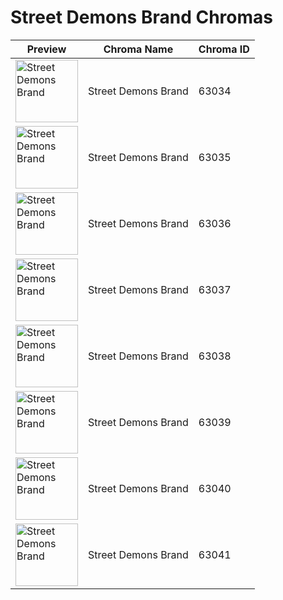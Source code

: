 # Street Demons Brand Chromas

| Preview | Chroma Name | Chroma ID |
|---|---|---|
| <img src='https://raw.communitydragon.org/latest/plugins/rcp-be-lol-game-data/global/default/v1/champion-chroma-images/63/63034.png' alt='Street Demons Brand' width='100'> | Street Demons Brand | 63034 |
| <img src='https://raw.communitydragon.org/latest/plugins/rcp-be-lol-game-data/global/default/v1/champion-chroma-images/63/63035.png' alt='Street Demons Brand' width='100'> | Street Demons Brand | 63035 |
| <img src='https://raw.communitydragon.org/latest/plugins/rcp-be-lol-game-data/global/default/v1/champion-chroma-images/63/63036.png' alt='Street Demons Brand' width='100'> | Street Demons Brand | 63036 |
| <img src='https://raw.communitydragon.org/latest/plugins/rcp-be-lol-game-data/global/default/v1/champion-chroma-images/63/63037.png' alt='Street Demons Brand' width='100'> | Street Demons Brand | 63037 |
| <img src='https://raw.communitydragon.org/latest/plugins/rcp-be-lol-game-data/global/default/v1/champion-chroma-images/63/63038.png' alt='Street Demons Brand' width='100'> | Street Demons Brand | 63038 |
| <img src='https://raw.communitydragon.org/latest/plugins/rcp-be-lol-game-data/global/default/v1/champion-chroma-images/63/63039.png' alt='Street Demons Brand' width='100'> | Street Demons Brand | 63039 |
| <img src='https://raw.communitydragon.org/latest/plugins/rcp-be-lol-game-data/global/default/v1/champion-chroma-images/63/63040.png' alt='Street Demons Brand' width='100'> | Street Demons Brand | 63040 |
| <img src='https://raw.communitydragon.org/latest/plugins/rcp-be-lol-game-data/global/default/v1/champion-chroma-images/63/63041.png' alt='Street Demons Brand' width='100'> | Street Demons Brand | 63041 |
